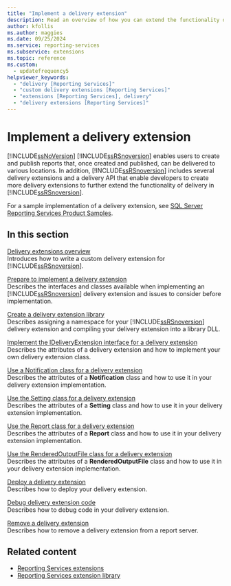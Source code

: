 ```yaml
---
title: "Implement a delivery extension"
description: Read an overview of how you can extend the functionality of delivery in Reporting Services by implementing a custom delivery extension.
author: kfollis
ms.author: maggies
ms.date: 09/25/2024
ms.service: reporting-services
ms.subservice: extensions
ms.topic: reference
ms.custom:
  - updatefrequency5
helpviewer_keywords:
  - "delivery [Reporting Services]"
  - "custom delivery extensions [Reporting Services]"
  - "extensions [Reporting Services], delivery"
  - "delivery extensions [Reporting Services]"
---
```

# Implement a delivery extension
  [!INCLUDE[ssNoVersion](../../../includes/ssnoversion-md.md)] [!INCLUDE[ssRSnoversion](../../../includes/ssrsnoversion-md.md)] enables users to create and publish reports that, once created and published, can be delivered to various locations. In addition, [!INCLUDE[ssRSnoversion](../../../includes/ssrsnoversion-md.md)] includes several delivery extensions and a delivery API that enable developers to create more delivery extensions to further extend the functionality of delivery in [!INCLUDE[ssRSnoversion](../../../includes/ssrsnoversion-md.md)].  
  
 For a sample implementation of a delivery extension, see [SQL Server Reporting Services Product Samples](https://go.microsoft.com/fwlink/?LinkId=177889).  
  
## In this section  
 [Delivery extensions overview](../../../reporting-services/extensions/delivery-extension/delivery-extensions-overview.md)  
 Introduces how to write a custom delivery extension for [!INCLUDE[ssRSnoversion](../../../includes/ssrsnoversion-md.md)].  
  
 [Prepare to implement a delivery extension](../../../reporting-services/extensions/delivery-extension/preparing-to-implement-a-delivery-extension.md)  
 Describes the interfaces and classes available when implementing an [!INCLUDE[ssRSnoversion](../../../includes/ssrsnoversion-md.md)] delivery extension and issues to consider before implementation.  
  
 [Create a delivery extension library](../../../reporting-services/extensions/delivery-extension/creating-a-delivery-extension-library.md)  
 Describes assigning a namespace for your [!INCLUDE[ssRSnoversion](../../../includes/ssrsnoversion-md.md)] delivery extension and compiling your delivery extension into a library DLL.  
  
 [Implement the IDeliveryExtension interface for a delivery extension](../../../reporting-services/extensions/delivery-extension/implementing-the-ideliveryextension-interface-for-a-delivery-extension.md)  
 Describes the attributes of a delivery extension and how to implement your own delivery extension class.  
  
 [Use a Notification class for a delivery extension](../../../reporting-services/extensions/delivery-extension/using-a-notification-class-for-a-delivery-extension.md)  
 Describes the attributes of a **Notification** class and how to use it in your delivery extension implementation.  
  
 [Use the Setting class for a delivery extension](../../../reporting-services/extensions/delivery-extension/using-the-setting-class-for-a-delivery-extension.md)  
 Describes the attributes of a **Setting** class and how to use it in your delivery extension implementation.  
  
 [Use the Report class for a delivery extension](../../../reporting-services/extensions/delivery-extension/using-the-report-class-for-a-delivery-extension.md)  
 Describes the attributes of a **Report** class and how to use it in your delivery extension implementation.  
  
 [Use the RenderedOutputFile class for a delivery extension](../../../reporting-services/extensions/delivery-extension/using-the-renderedoutputfile-class-for-a-delivery-extension.md)  
 Describes the attributes of a **RenderedOutputFile** class and how to use it in your delivery extension implementation.  
  
 [Deploy a delivery extension](../../../reporting-services/extensions/delivery-extension/deploying-a-delivery-extension.md)  
 Describes how to deploy your delivery extension.  
  
 [Debug delivery extension code](../../../reporting-services/extensions/delivery-extension/debugging-delivery-extension-code.md)  
 Describes how to debug code in your delivery extension.  
  
 [Remove a delivery extension](../../../reporting-services/extensions/delivery-extension/removing-a-delivery-extension.md)  
 Describes how to remove a delivery extension from a report server.  
  
## Related content

- [Reporting Services extensions](../../../reporting-services/extensions/reporting-services-extensions.md)
- [Reporting Services extension library](../../../reporting-services/extensions/reporting-services-extension-library.md)
